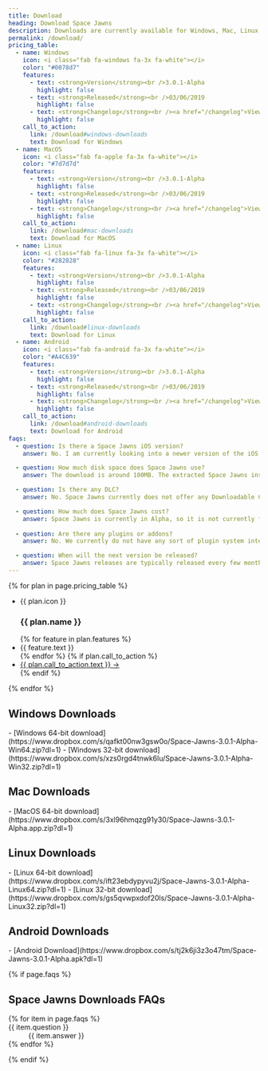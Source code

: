 ```yaml
---
title: Download
heading: Download Space Jawns
description: Downloads are currently available for Windows, Mac, Linux, and Android operating systems.
permalink: /download/
pricing_table:
  - name: Windows
    icon: <i class="fab fa-windows fa-3x fa-white"></i>
    color: "#0078d7"
    features:
      - text: <strong>Version</strong><br />3.0.1-Alpha
        highlight: false
      - text: <strong>Released</strong><br />03/06/2019
        highlight: false
      - text: <strong>Changelog</strong><br /><a href="/changelog">View Changelog</a>
        highlight: false
    call_to_action:
      link: /download#windows-downloads
      text: Download for Windows
  - name: MacOS
    icon: <i class="fab fa-apple fa-3x fa-white"></i>
    color: "#7d7d7d"
    features:
      - text: <strong>Version</strong><br />3.0.1-Alpha
        highlight: false
      - text: <strong>Released</strong><br />03/06/2019
        highlight: false
      - text: <strong>Changelog</strong><br /><a href="/changelog">View Changelog</a>
        highlight: false
    call_to_action:
      link: /download#mac-downloads
      text: Download for MacOS
  - name: Linux
    icon: <i class="fab fa-linux fa-3x fa-white"></i>
    color: "#282828"
    features:
      - text: <strong>Version</strong><br />3.0.1-Alpha
        highlight: false
      - text: <strong>Released</strong><br />03/06/2019
        highlight: false
      - text: <strong>Changelog</strong><br /><a href="/changelog">View Changelog</a>
        highlight: false
    call_to_action:
      link: /download#linux-downloads
      text: Download for Linux
  - name: Android
    icon: <i class="fab fa-android fa-3x fa-white"></i>
    color: "#A4C639"
    features:
      - text: <strong>Version</strong><br />3.0.1-Alpha
        highlight: false
      - text: <strong>Released</strong><br />03/06/2019
        highlight: false
      - text: <strong>Changelog</strong><br /><a href="/changelog">View Changelog</a>
        highlight: false
    call_to_action:
      link: /download#android-downloads
      text: Download for Android
faqs:
  - question: Is there a Space Jawns iOS version?
    answer: No. I am currently looking into a newer version of the iOS Developer license so that I can start building and testing Space Jawns for the iOS without paying their yearly fee.

  - question: How much disk space does Space Jawns use?
    answer: The download is around 100MB. The extracted Space Jawns installation is currently around  335MB as of the 3.0.0-Alpha release.

  - question: Is there any DLC?
    answer: No. Space Jawns currently does not offer any Downloadable Content. We currently only have plans to release standalone versions in the Space Jawns series.

  - question: How much does Space Jawns cost?
    answer: Space Jawns is currently in Alpha, so it is not currently for sale. The Alpha and Beta versions of Space Jawns will be free to play. The final version price is TBD.
    
  - question: Are there any plugins or addons?
    answer: No. We currently do not have any sort of plugin system integrated into the game. We do have plans to support plugins in our Roadmap.

  - question: When will the next version be released?
    answer: Space Jawns releases are typically released every few months to add new content and fix existing major bugs. New releases are available on the downloads page.
---
```


<div class="plans">
  {% for plan in page.pricing_table %}
    <ul class="plan">
      <li style="background: {{ plan.color }}">
        {{ plan.icon }}<h3>{{ plan.name }}</h3>
      </li>
      {% for feature in plan.features %}
        <li {% if feature.highlight %} class="highlighted"{% endif %}>{{ feature.text }}</li>
      {% endfor %}
      {% if plan.call_to_action %}
        <li class="pricing-cta"><div class="button"><a style="background: {{ plan.color }}" href="{{ plan.call_to_action.link }}">{{ plan.call_to_action.text }} &rarr;</a></div></li>
      {% endif %}
    </ul>
  {% endfor %}
</div>

<h2 id="windows-downloads">Windows Downloads</h2>
  - [Windows 64-bit download](https://www.dropbox.com/s/qafkt00nw3gsw0o/Space-Jawns-3.0.1-Alpha-Win64.zip?dl=1)
  - [Windows 32-bit download](https://www.dropbox.com/s/xzs0rgd4tnwk6lu/Space-Jawns-3.0.1-Alpha-Win32.zip?dl=1)

<h2 id="mac-downloads">Mac Downloads</h2>
  - [MacOS 64-bit download](https://www.dropbox.com/s/3xl96hmqzg91y30/Space-Jawns-3.0.1-Alpha.app.zip?dl=1)

<h2 id="linux-downloads">Linux Downloads</h2>
  - [Linux 64-bit download](https://www.dropbox.com/s/ift23ebdypyvu2j/Space-Jawns-3.0.1-Alpha-Linux64.zip?dl=1)
  - [Linux 32-bit download](https://www.dropbox.com/s/gs5qvwpxdof20ls/Space-Jawns-3.0.1-Alpha-Linux32.zip?dl=1)

<h2 id="android-downloads">Android Downloads</h2>
  - [Android Download](https://www.dropbox.com/s/tj2k6ji3z3o47tm/Space-Jawns-3.0.1-Alpha.apk?dl=1)

{% if page.faqs %}
  <h2>Space Jawns Downloads FAQs</h2>
  <dl class="faq">
    {% for item in page.faqs %}
      <div>
        <dt>{{ item.question }}</dt>
        <dd>{{ item.answer }}</dd>
      </div>
    {% endfor %}
  </dl>
{% endif %}
